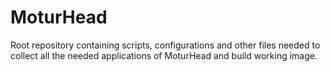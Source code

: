 # MoturHead
Root repository containing scripts, configurations and other files needed to collect all the needed applications of MoturHead and build working image.
